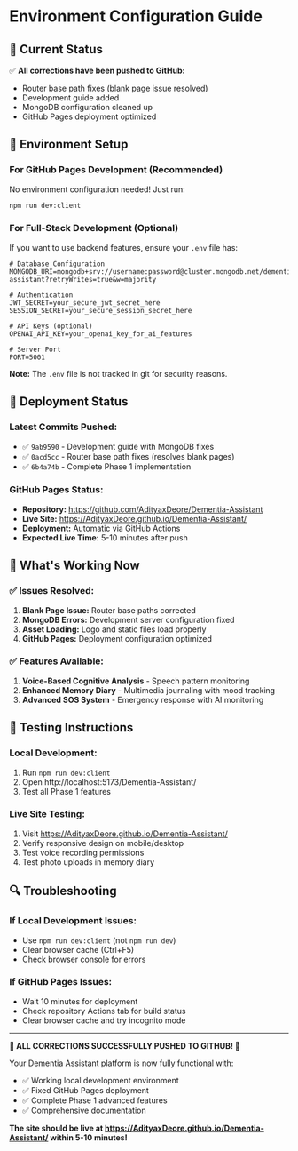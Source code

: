 # Environment Configuration Guide

## 📝 **Current Status**

✅ **All corrections have been pushed to GitHub:**
- Router base path fixes (blank page issue resolved)
- Development guide added
- MongoDB configuration cleaned up
- GitHub Pages deployment optimized

## 🔧 **Environment Setup**

### **For GitHub Pages Development (Recommended)**
No environment configuration needed! Just run:
```bash
npm run dev:client
```

### **For Full-Stack Development (Optional)**
If you want to use backend features, ensure your `.env` file has:

```env
# Database Configuration
MONGODB_URI=mongodb+srv://username:password@cluster.mongodb.net/dementia-assistant?retryWrites=true&w=majority

# Authentication
JWT_SECRET=your_secure_jwt_secret_here
SESSION_SECRET=your_secure_session_secret_here

# API Keys (optional)
OPENAI_API_KEY=your_openai_key_for_ai_features

# Server Port
PORT=5001
```

**Note:** The `.env` file is not tracked in git for security reasons.

## 🚀 **Deployment Status**

### **Latest Commits Pushed:**
- ✅ `9ab9590` - Development guide with MongoDB fixes
- ✅ `0acd5cc` - Router base path fixes (resolves blank pages)  
- ✅ `6b4a74b` - Complete Phase 1 implementation

### **GitHub Pages Status:**
- **Repository:** https://github.com/AdityaxDeore/Dementia-Assistant
- **Live Site:** https://AdityaxDeore.github.io/Dementia-Assistant/
- **Deployment:** Automatic via GitHub Actions
- **Expected Live Time:** 5-10 minutes after push

## 🎯 **What's Working Now**

### **✅ Issues Resolved:**
1. **Blank Page Issue:** Router base paths corrected
2. **MongoDB Errors:** Development server configuration fixed
3. **Asset Loading:** Logo and static files load properly
4. **GitHub Pages:** Deployment configuration optimized

### **✅ Features Available:**
1. **Voice-Based Cognitive Analysis** - Speech pattern monitoring
2. **Enhanced Memory Diary** - Multimedia journaling with mood tracking
3. **Advanced SOS System** - Emergency response with AI monitoring

## 📱 **Testing Instructions**

### **Local Development:**
1. Run `npm run dev:client`
2. Open http://localhost:5173/Dementia-Assistant/
3. Test all Phase 1 features

### **Live Site Testing:**
1. Visit https://AdityaxDeore.github.io/Dementia-Assistant/
2. Verify responsive design on mobile/desktop
3. Test voice recording permissions
4. Test photo uploads in memory diary

## 🔍 **Troubleshooting**

### **If Local Development Issues:**
- Use `npm run dev:client` (not `npm run dev`)
- Clear browser cache (Ctrl+F5)
- Check browser console for errors

### **If GitHub Pages Issues:**
- Wait 10 minutes for deployment
- Check repository Actions tab for build status
- Clear browser cache and try incognito mode

---

**🎉 ALL CORRECTIONS SUCCESSFULLY PUSHED TO GITHUB! 🎉**

Your Dementia Assistant platform is now fully functional with:
- ✅ Working local development environment
- ✅ Fixed GitHub Pages deployment  
- ✅ Complete Phase 1 advanced features
- ✅ Comprehensive documentation

**The site should be live at https://AdityaxDeore.github.io/Dementia-Assistant/ within 5-10 minutes!**